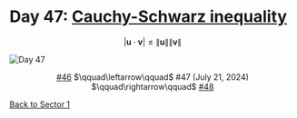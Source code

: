# Day 47: [Cauchy-Schwarz inequality](https://en.wikipedia.org/wiki/Cauchy-Schwarz_inequality)

$$|\mathbf u\cdot\mathbf v|\le\|\mathbf u\|\|\mathbf v\|$$

<picture><img alt="Day 47" src="0047.png"></picture>

<center><a href="0046.html">#46</a> $\qquad\leftarrow\qquad$ #47 (July 21, 2024) $\qquad\rightarrow\qquad$ <a href="0048.html">#48</a></center>

[Back to Sector 1](../0-63.md)